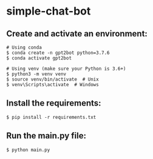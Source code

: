 # simple-chat-bot

## Create and activate an environment:

```
# Using conda
$ conda create -n gpt2bot python=3.7.6
$ conda activate gpt2bot

# Using venv (make sure your Python is 3.6+)
$ python3 -m venv venv
$ source venv/bin/activate  # Unix
$ venv\Scripts\activate  # Windows
```

## Install the requirements:

```$ pip install -r requirements.txt```

## Run the main.py file:

```$ python main.py```
